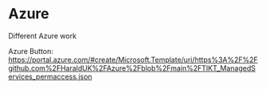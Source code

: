 # Azure
Different Azure work

Azure Button: https://portal.azure.com/#create/Microsoft.Template/uri/https%3A%2F%2Fgithub.com%2FHaraldUK%2FAzure%2Fblob%2Fmain%2FTIKT_ManagedServices_permaccess.json
